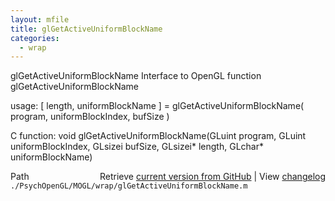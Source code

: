 ```yaml
---
layout: mfile
title: glGetActiveUniformBlockName
categories:
  - wrap
---
```


glGetActiveUniformBlockName  Interface to OpenGL function glGetActiveUniformBlockName

usage:  \[ length, uniformBlockName \] = glGetActiveUniformBlockName\( program, uniformBlockIndex, bufSize \)

C function:  void glGetActiveUniformBlockName\(GLuint program, GLuint uniformBlockIndex, GLsizei bufSize, GLsizei\* length, GLchar\* uniformBlockName\)


<div class="code_header" style="text-align:right;">
  <span style="float:left;">Path&nbsp;&nbsp;</span> <span class="counter">Retrieve <a href=
  "https://raw.github.com/Psychtoolbox-3/Psychtoolbox-3/beta/./PsychOpenGL/MOGL/wrap/glGetActiveUniformBlockName.m">current version from GitHub</a> | View <a href=
  "https://github.com/Psychtoolbox-3/Psychtoolbox-3/commits/beta/./PsychOpenGL/MOGL/wrap/glGetActiveUniformBlockName.m">changelog</a></span>
</div>
<div class="code">
  <code>./PsychOpenGL/MOGL/wrap/glGetActiveUniformBlockName.m</code>
</div>
